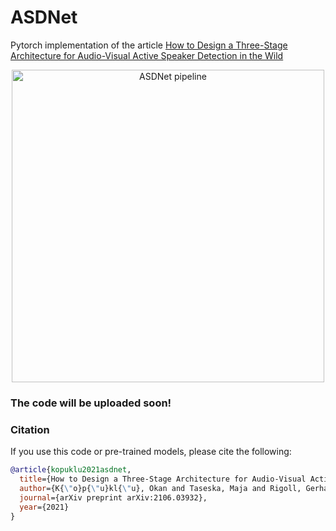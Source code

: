 # ASDNet

Pytorch implementation of the article [How to Design a Three-Stage Architecture for Audio-Visual Active Speaker Detection in the Wild](https://arxiv.org/pdf/2106.03932.pdf) 

<p align="center"><img src="https://github.com/okankop/ASDNet/blob/main/visuals/AV-ASD-Pipeline.jpg" align="middle" width="500" title="ASDNet pipeline" /></p>


### The code will be uploaded soon!


### Citation
If you use this code or pre-trained models, please cite the following:

```bibtex
@article{kopuklu2021asdnet,
  title={How to Design a Three-Stage Architecture for Audio-Visual Active Speaker Detection in the Wild},
  author={K{\"o}p{\"u}kl{\"u}, Okan and Taseska, Maja and Rigoll, Gerhard},
  journal={arXiv preprint arXiv:2106.03932},
  year={2021}
}
```
